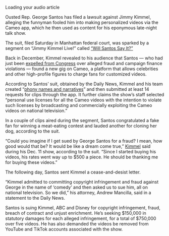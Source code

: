 Loading your audio article

Ousted Rep. George Santos has filed a lawsuit against Jimmy Kimmel, alleging the funnyman fooled him into making personalized videos via the Cameo app, which he then used as content for his eponymous late-night talk show.

The suit, filed Saturday in Manhattan federal court, was sparked by a segment on “Jimmy Kimmel Live!” called [“Will Santos Say It?”](https://www.youtube.com/watch?v=iyoRHDkJKlo)

Back in December, Kimmel revealed to his audience that Santos — who had just been [expelled from Congress](https://www.nydailynews.com/2024/01/29/long-island-dogfight-5-takeaways-george-santos-seat-congress/) over alleged fraud and campaign finance violations — found a new gig on Cameo, a platform that allows celebrities and other high-profile figures to charge fans for customized videos.

According to Santos’ suit, obtained by the Daily News, Kimmel and his team created “[phony names and narratives](https://www.forbes.com/sites/jamesfarrell/2024/02/17/george-santos-sues-jimmy-kimmel-for-buying-cameo-prank-videos/?sh=33d83d93723f)” and then submitted at least 14 requests for clips through the app. It further claims the show’s staff selected “personal use licenses for all the Cameo videos with the intention to violate such licenses by broadcasting and commercially exploiting the Cameo videos on national television.”

In a couple of clips aired during the segment, Santos congratulated a fake fan for winning a meat-eating contest and lauded another for cloning her dog, according to the suit.

“Could you imagine if I get sued by George Santos for a fraud? I mean, how good would that be? It would be like a dream come true,” [Kimmel](https://www.nydailynews.com/2023/11/15/jimmy-kimmel-2024-oscars-host/) said during his Dec. 11 show, according to the suit. “Since I started buying his videos, his rates went way up to $500 a piece. He should be thanking me for buying these videos.”

The following day, Santos sent Kimmel a cease-and-desist letter.

“Kimmel admitted to committing copyright infringement and fraud against George in the name of ‘comedy’ and then asked us to sue him, all on national television. So we did,” his attorney, Andrew Mancilla, said in a statement to the Daily News.

Santos is suing Kimmel, ABC and Disney for copyright infringement, fraud, breach of contract and unjust enrichment. He’s seeking $150,000 in statutory damages for each alleged infringement, for a total of $750,000 over five videos. He has also demanded the videos be removed from YouTube and TikTok accounts associated with the show.